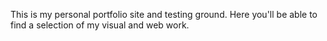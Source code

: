 This is my personal portfolio site and testing ground. Here you'll be able to find a selection of my visual and web work.
